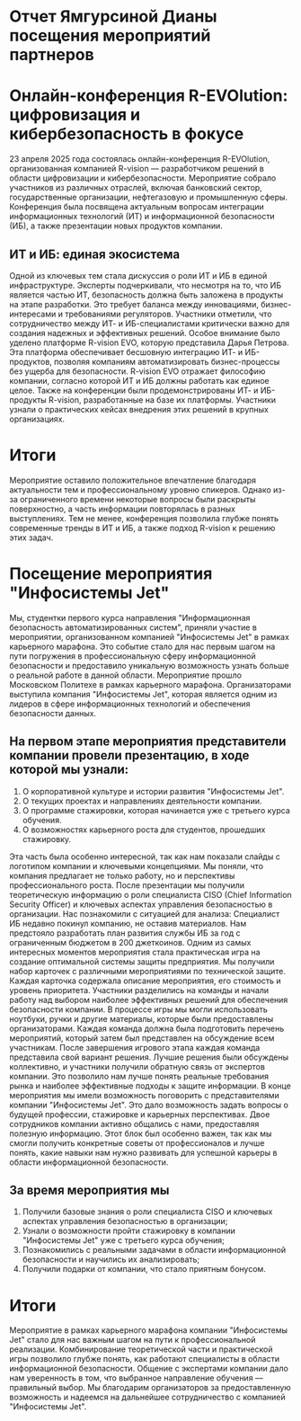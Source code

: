 # Отчет Ямгурсиной Дианы посещения мероприятий партнеров
# Онлайн-конференция R-EVOlution: цифровизация и кибербезопасность в фокусе
23 апреля 2025 года состоялась онлайн-конференция R-EVOlution, организованная компанией R-vision — разработчиком решений в области цифровизации и кибербезопасности. Мероприятие собрало участников из различных отраслей, включая банковский сектор, государственные организации, нефтегазовую и промышленную сферы. Конференция была посвящена актуальным вопросам интеграции информационных технологий (ИТ) и информационной безопасности (ИБ), а также презентации новых продуктов компании.
## ИТ и ИБ: единая экосистема
Одной из ключевых тем стала дискуссия о роли ИТ и ИБ в единой инфраструктуре. Эксперты подчеркивали, что несмотря на то, что ИБ является частью ИТ, безопасность должна быть заложена в продукты на этапе разработки. Это требует баланса между инновациями, бизнес-интересами и требованиями регуляторов. Участники отметили, что сотрудничество между ИТ- и ИБ-специалистами критически важно для создания надежных и эффективных решений.
Особое внимание было уделено платформе R-vision EVO, которую представила Дарья Петрова. Эта платформа обеспечивает бесшовную интеграцию ИТ- и ИБ-продуктов, позволяя компаниям автоматизировать бизнес-процессы без ущерба для безопасности. R-vision EVO отражает философию компании, согласно которой ИТ и ИБ должны работать как единое целое.
Также на конференции были продемонстрированы ИТ- и ИБ-продукты R-vision, разработанные на базе их платформы. Участники узнали о практических кейсах внедрения этих решений в крупных организациях.

# Итоги 
Мероприятие оставило положительное впечатление благодаря актуальности тем и профессиональному уровню спикеров. Однако из-за ограниченного времени некоторые вопросы были раскрыты поверхностно, а часть информации повторялась в разных выступлениях. Тем не менее, конференция позволила глубже понять современные тренды в ИТ и ИБ, а также подход R-vision к решению этих задач.

# Посещение мероприятия "Инфосистемы Jet"
Мы, студентки первого курса направления "Информационная безопасность автоматизированных систем", приняли участие в мероприятии, организованном компанией "Инфосистемы Jet" в рамках карьерного марафона. Это событие стало для нас первым шагом на пути погружения в профессиональную сферу информационной безопасности и предоставило уникальную возможность узнать больше о реальной работе в данной области.
Мероприятие прошло Московском Политехе в рамках карьерного марафона. Организаторами выступила компания "Инфосистемы Jet", которая является одним из лидеров в сфере информационных технологий и обеспечения безопасности данных.

## На первом этапе мероприятия представители компании провели презентацию, в ходе которой мы узнали:
1. О корпоративной культуре и истории развития "Инфосистемы Jet".
2. О текущих проектах и направлениях деятельности компании.
3. О программе стажировки, которая начинается уже с третьего курса обучения.
4. О возможностях карьерного роста для студентов, прошедших стажировку.

Эта часть была особенно интересной, так как нам показали слайды с логотипом компании и ключевыми концепциями. Мы поняли, что компания предлагает не только работу, но и перспективы профессионального роста. После презентации мы получили теоретическую информацию о роли специалиста CISO (Chief Information Security Officer) и ключевых аспектах управления безопасностью в организации. Нас познакомили с ситуацией для анализа: Специалист ИБ недавно покинул компанию, не оставив материалов. Нам предстояло разработать план развития службы ИБ за год с ограниченным бюджетом в 200 джеткоинов.
Одним из самых интересных моментов мероприятия стала практическая игра на создание оптимальной системы защиты предприятия. Мы получили набор карточек с различными мероприятиями по технической защите. Каждая карточка содержала описание мероприятия, его стоимость и уровень приоритета. Участники разделились на команды и начали работу над выбором наиболее эффективных решений для обеспечения безопасности компании. В процессе игры мы могли использовать ноутбуки, ручки и другие материалы, которые были предоставлены организаторами. Каждая команда должна была подготовить перечень мероприятий, который затем был представлен на обсуждение всем участникам.
После завершения игрового этапа каждая команда представила свой вариант решения. Лучшие решения были обсуждены коллективно, и участники получили обратную связь от экспертов компании. Это позволило нам лучше понять реальные требования рынка и наиболее эффективные подходы к защите информации.
В конце мероприятия мы имели возможность поговорить с представителями компании "Инфосистемы Jet". Это дало возможность задать вопросы о будущей профессии, стажировке и карьерных перспективах. Двое сотрудников компании активно общались с нами, предоставляя полезную информацию. Этот блок был особенно важен, так как мы смогли получить конкретные советы от профессионалов и лучше понять, какие навыки нам нужно развивать для успешной карьеры в области информационной безопасности.

## За время мероприятия мы
1. Получили базовые знания о роли специалиста CISO и ключевых аспектах управления безопасностью в организации;
2. Узнали о возможности пройти стажировку в компании "Инфосистемы Jet" уже с третьего курса обучения;
3. Познакомились с реальными задачами в области информационной безопасности и научились их анализировать;
4. Получили подарки от компании, что стало приятным бонусом.

# Итоги
Мероприятие в рамках карьерного марафона компании "Инфосистемы Jet" стало для нас важным шагом на пути к профессиональной реализации. Комбинирование теоретической части и практической игры позволило глубже понять, как работают специалисты в области информационной безопасности. Общение с экспертами компании дало нам уверенность в том, что выбранное направление обучения — правильный выбор. Мы благодарим организаторов за предоставленную возможность и надеемся на дальнейшее сотрудничество с компанией "Инфосистемы Jet". 
